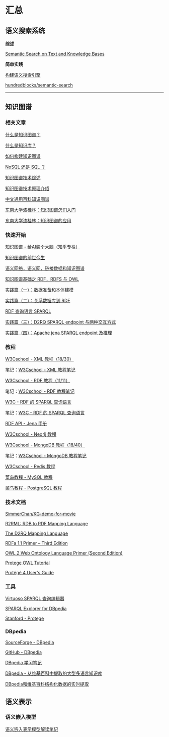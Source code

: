 # 汇总

## 语义搜索系统

**综述**

[Semantic Search on Text and Knowledge Bases](<http://ad-publications.informatik.uni-freiburg.de/FNTIR_semanticsearch_BBH_2016.pdf>) 

**简单实践**

[构建语义搜索引擎](<http://insight.streamlit.io/0.13.3-8ErS/index.html?id=QAKzY9mLjr4WbTCgxz3XBX>) 

[hundredblocks/semantic-search](<https://github.com/hundredblocks/semantic-search>) 

---

## 知识图谱

### 相关文章

[什么是知识图谱？](<https://mp.weixin.qq.com/s/XgKvh63wgEe-CR9bchp03Q>) 

[什么是知识库？](<http://www.flykun.com/什么是知识库，和其他数据库的区别？/>) 

[如何构建知识图谱](<https://mp.weixin.qq.com/s/cL1aKdu8ig8-ocOPirXk2w>) 

[NoSQL 还是 SQL ？](<https://www.jianshu.com/p/296bacba3510>) 

[知识图谱技术综述](<https://wenku.baidu.com/view/e69a3619fe00bed5b9f3f90f76c66137ee064f15.html>) 

[知识图谱技术原理介绍](<https://wenku.baidu.com/view/b3858227c5da50e2534d7f08.html>) 

[中文通用百科知识图谱](<https://mp.weixin.qq.com/s/Nh7XJOLNBDdpibopVG4MrQ>) 

[东南大学漆桂林：知识图谱怎们入门](<https://zhuanlan.zhihu.com/p/65457826>) 

[东南大学漆桂林：知识图谱的应用](<https://mp.weixin.qq.com/s/WIro7pk7kboMvdwpZOSdQA>) 

### 快速开始

[知识图谱 - 给AI装个大脑（知乎专栏）](<https://zhuanlan.zhihu.com/knowledgegraph>) 

[知识图谱的前世今生](<https://zhuanlan.zhihu.com/p/31726910>) 

[语义网络，语义网，链接数据和知识图谱](<https://zhuanlan.zhihu.com/p/31864048>) 

[知识图谱基础之 RDF，RDFS 与 OWL](<https://zhuanlan.zhihu.com/p/32122644>) 

[实践篇（一）：数据准备和本体建模](<https://zhuanlan.zhihu.com/p/32389370>) 

[实践篇（二）：关系数据库到 RDF](<https://zhuanlan.zhihu.com/p/32552993>) 

[RDF 查询语言 SPARQL](<https://zhuanlan.zhihu.com/p/32703794>) 

[实践篇（三）：D2RQ SPARQL endpoint 与两种交互方式](<https://zhuanlan.zhihu.com/p/32880610>) 

[实践篇（四）：Apache jena SPARQL endpoint 及推理](<https://zhuanlan.zhihu.com/p/33224431>) 

### 教程

[W3Cschool - XML 教程（18/30）](<https://www.w3cschool.cn/xml/?>) 

笔记：[W3Cschool - XML 教程笔记](./w3cschool-xml-tutorial-notes.md) 

[W3Cschool - RDF 教程（11/11）](<https://www.w3cschool.cn/rdf/?>) 

笔记：[W3Cschool - RDF 教程笔记](./w3cschool-rdf-tutorial-notes.md) 

[W3C - RDF 的 SPARQL 查询语言](<https://www.w3.org/TR/rdf-sparql-query/>) 

笔记：[W3C - RDF 的 SPARQL 查询语言](./w3c-rdf-query-language-sparql.md) 

[RDF API - Jena 手册](<http://www.flykun.com/rdf-api-jena-手册/>) 

[W3Cschool - Neo4j 教程](<https://www.w3cschool.cn/neo4j/?>) 

[W3Cschool - MongoDB 教程（18/40）](<https://www.w3cschool.cn/mongodb/?>) 

笔记：[W3Cschool - MongoDB 教程笔记](./w3cschool-mongodb-tutorial-notes.md) 

[W3Cschool - Redis 教程](<https://www.w3cschool.cn/redis/?>) 

[菜鸟教程 - MySQL 教程](<https://www.runoob.com/mysql/mysql-tutorial.html>) 

[菜鸟教程 - PostgreSQL 教程](<https://www.runoob.com/postgresql/postgresql-tutorial.html>) 

### 技术文档

[SimmerChan/KG-demo-for-movie](<https://github.com/SimmerChan/KG-demo-for-movie>) 

[R2RML: RDB to RDF Mapping Language](<https://link.zhihu.com/?target=https%3A//www.w3.org/TR/r2rml/>) 

[The D2RQ Mapping Language](<http://d2rq.org/d2rq-language>) 

[RDFa 1.1 Primer – Third Edition](<https://www.w3.org/TR/rdfa-primer/>) 

[OWL 2 Web Ontology Language Primer (Second Edition)](<https://www.w3.org/TR/2012/REC-owl2-primer-20121211/>) 

[Protege OWL Tutorial](<http://mowl-power.cs.man.ac.uk/protegeowltutorial/resources/ProtegeOWLTutorialP4_v1_3.pdf>) 

[Protégé 4 User's Guide](<https://protegewiki.stanford.edu/wiki/Pr4_UG>) 

### 工具

[Virtuoso SPARQL 查询编辑器](<http://dbpedia.org/sparql>) 

[SPARQL Explorer for DBpedia](<http://dbpedia.org/snorql/>) 

[Stanford - Protege](<https://protege.stanford.edu/>) 

### DBpedia

[SourceForge - DBpedia](<https://sourceforge.net/projects/dbpedia/>) 

[GitHub - DBpedia](<https://github.com/dbpedia>) 

[DBpedia 学习笔记](<https://max.book118.com/html/2017/0524/108693388.shtm>) 

[DBpedia - 从维基百科中提取的大型多语言知识库](<http://svn.aksw.org/papers/2013/SWJ_DBpedia/public.pdf>) 

[DBpedia和维基百科结构化数据的实时提取](<http://jens-lehmann.org/files/2012/program_el_dbpedia_live.pdf>) 

## 语义表示

### 语义嵌入模型

[语义嵌入表示模型解读笔记](./semantic-embedded-model.md) 